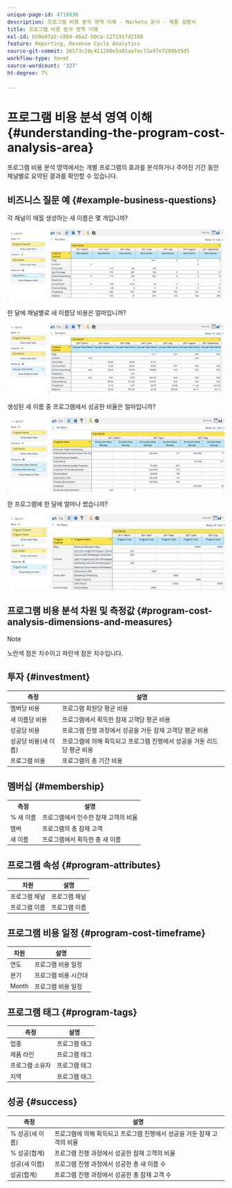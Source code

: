 ```yaml
---
unique-page-id: 4718636
description: 프로그램 비용 분석 영역 이해 - Marketo 문서 - 제품 설명서
title: 프로그램 비용 분석 영역 이해
exl-id: b59e07a2-c804-46a2-b0ca-127191fd2188
feature: Reporting, Revenue Cycle Analytics
source-git-commit: 26573c20c411208e5a01aa7ec73a97e7208b35d5
workflow-type: tm+mt
source-wordcount: '327'
ht-degree: 7%

---
```


# 프로그램 비용 분석 영역 이해 {#understanding-the-program-cost-analysis-area}

프로그램 비용 분석 영역에서는 개별 프로그램의 효과를 분석하거나 주어진 기간 동안 채널별로 요약된 결과를 확인할 수 있습니다.

## 비즈니스 질문 예 {#example-business-questions}

각 채널이 매월 생성하는 새 이름은 몇 개입니까?

![](assets/image2015-5-6-14-3a13-3a47.png)

한 달에 채널별로 새 이름당 비용은 얼마입니까?

![](assets/image2015-5-6-14-3a16-3a28.png)

생성된 새 이름 중 프로그램에서 성공한 비율은 얼마입니까?

![](assets/image2015-5-6-14-3a31-3a15.png)

한 프로그램에 한 달에 얼마나 썼습니까?

![](assets/image2015-5-6-14-3a36-3a34.png)

## 프로그램 비용 분석 차원 및 측정값 {#program-cost-analysis-dimensions-and-measures}

>[!NOTE]
>
>노란색 점은 치수이고 파란색 점은 치수입니다.

## 투자 {#investment}

| 측정 | 설명 |
|---|---|
| 멤버당 비용 | 프로그램 회원당 평균 비용 |
| 새 이름당 비용 | 프로그램에서 획득한 잠재 고객당 평균 비용 |
| 성공당 비용 | 프로그램 진행 과정에서 성공을 거둔 잠재 고객당 평균 비용 |
| 성공당 비용(새 이름) | 프로그램에 의해 획득되고 프로그램 진행에서 성공을 거둔 리드당 평균 비용 |
| 프로그램 비용 | 프로그램의 총 기간 비용 |

## 멤버십 {#membership}

<table>
 <tbody>
  <tr>
   <th>측정</th>
   <th>설명</th>
  </tr>
  <tr>
   <td>% 새 이름</td>
   <td>프로그램에서 인수한 잠재 고객의 비율</td>
  </tr>
  <tr>
   <td>멤버</td>
   <td>프로그램의 총 잠재 고객</td>
  </tr>
  <tr>
   <td>새 이름</td>
   <td>프로그램에서 획득한 총 새 이름</td>
  </tr>
 </tbody>
</table>

## 프로그램 속성 {#program-attributes}

| 차원 | 설명 |
|---|---|
| 프로그램 채널 | 프로그램 채널 |
| 프로그램 이름 | 프로그램 이름 |

## 프로그램 비용 일정 {#program-cost-timeframe}

| 차원 | 설명 |
|---|---|
| 연도 | 프로그램 비용 일정 |
| 분기 | 프로그램 비용 시간대 |
| Month | 프로그램 비용 일정 |

## 프로그램 태그 {#program-tags}

| 측정 | 설명 |
|---|---|
| 업종 | 프로그램 태그 |
| 제품 라인 | 프로그램 태그 |
| 프로그램 소유자 | 프로그램 태그 |
| 지역 | 프로그램 태그 |

## 성공 {#success}

| 측정 | 설명 |
|---|---|
| % 성공(새 이름) | 프로그램에 의해 획득되고 프로그램 진행에서 성공을 거둔 잠재 고객의 비율 |
| % 성공(합계) | 프로그램 진행 과정에서 성공한 잠재 고객의 비율 |
| 성공(새 이름) | 프로그램 진행 과정에서 성공한 총 새 이름 수 |
| 성공(합계) | 프로그램 진행 과정에서 성공한 총 잠재 고객 수 |
